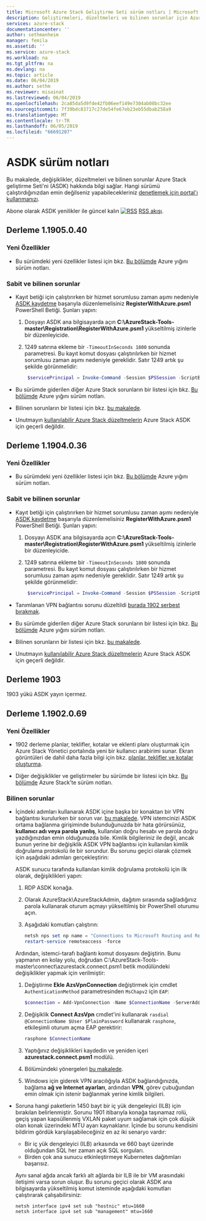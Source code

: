 ```yaml
---
title: Microsoft Azure Stack Geliştirme Seti sürüm notları | Microsoft Docs
description: Geliştirmeleri, düzeltmeleri ve bilinen sorunlar için Azure Stack Geliştirme Seti.
services: azure-stack
documentationcenter: ''
author: sethmanheim
manager: femila
ms.assetid: ''
ms.service: azure-stack
ms.workload: na
ms.tgt_pltfrm: na
ms.devlang: na
ms.topic: article
ms.date: 06/04/2019
ms.author: sethm
ms.reviewer: misainat
ms.lastreviewed: 06/04/2019
ms.openlocfilehash: 2ca85da5d9fde42fb06eef149e7304ab08bc32ee
ms.sourcegitcommit: 7f39bdc83717c27de54fe67eb23eb55dbab258a9
ms.translationtype: MT
ms.contentlocale: tr-TR
ms.lasthandoff: 06/05/2019
ms.locfileid: "66691207"
---
```

# <a name="asdk-release-notes"></a>ASDK sürüm notları

Bu makalede, değişiklikler, düzeltmeleri ve bilinen sorunlar Azure Stack geliştirme Seti'ni (ASDK) hakkında bilgi sağlar. Hangi sürümü çalıştırdığınızdan emin değilseniz yapabilecekleriniz [denetlemek için portal'ı kullanmanızı](../operator/azure-stack-updates.md#determine-the-current-version).

Abone olarak ASDK yenilikler ile güncel kalın [ ![RSS](./media/asdk-release-notes/feed-icon-14x14.png)](https://docs.microsoft.com/api/search/rss?search=Azure+Stack+Development+Kit+release+notes&locale=en-us#) [RSS akışı](https://docs.microsoft.com/api/search/rss?search=Azure+Stack+Development+Kit+release+notes&locale=en-us#).

## <a name="build-11905040"></a>Derleme 1.1905.0.40

<!-- ### Changes -->

### <a name="new-features"></a>Yeni Özellikler

- Bu sürümdeki yeni özellikler listesi için bkz. [Bu bölümde](../operator/azure-stack-release-notes-1905.md#whats-in-this-update) Azure yığını sürüm notları.

### <a name="fixed-and-known-issues"></a>Sabit ve bilinen sorunlar

- Kayıt betiği için çalıştırırken bir hizmet sorumlusu zaman aşımı nedeniyle [ASDK kaydetme](asdk-register.md) başarıyla düzenlemelisiniz **RegisterWithAzure.psm1** PowerShell Betiği. Şunları yapın:

  1. Dosyayı ASDK ana bilgisayarda açın **C:\AzureStack-Tools-master\Registration\RegisterWithAzure.psm1** yükseltilmiş izinlerle bir düzenleyicide.
  2. 1249 satırına ekleme bir `-TimeoutInSeconds 1800` sonunda parametresi. Bu kayıt komut dosyası çalıştırılırken bir hizmet sorumlusu zaman aşımı nedeniyle gereklidir. Satır 1249 artık şu şekilde görünmelidir:

     ```powershell
      $servicePrincipal = Invoke-Command -Session $PSSession -ScriptBlock { New-AzureBridgeServicePrincipal -RefreshToken $using:RefreshToken -AzureEnvironment $using:AzureEnvironmentName -TenantId $using:TenantId -TimeoutInSeconds 1800 }
      ```

- Bu sürümde giderilen diğer Azure Stack sorunların bir listesi için bkz. [Bu bölümde](../operator/azure-stack-release-notes-1905.md#fixes) Azure yığını sürüm notları.
- Bilinen sorunların bir listesi için bkz. [bu makalede](../operator/azure-stack-release-notes-known-issues-1905.md).
- Unutmayın [kullanılabilir Azure Stack düzeltmelerin](../operator/azure-stack-release-notes-1905.md#hotfixes) Azure Stack ASDK için geçerli değildir.

## <a name="build-11904036"></a>Derleme 1.1904.0.36

<!-- ### Changes -->

### <a name="new-features"></a>Yeni Özellikler

- Bu sürümdeki yeni özellikler listesi için bkz. [Bu bölümde](../operator/azure-stack-release-notes-1904.md#whats-in-this-update) Azure yığını sürüm notları.

### <a name="fixed-and-known-issues"></a>Sabit ve bilinen sorunlar

- Kayıt betiği için çalıştırırken bir hizmet sorumlusu zaman aşımı nedeniyle [ASDK kaydetme](asdk-register.md) başarıyla düzenlemelisiniz **RegisterWithAzure.psm1** PowerShell Betiği. Şunları yapın:

  1. Dosyayı ASDK ana bilgisayarda açın **C:\AzureStack-Tools-master\Registration\RegisterWithAzure.psm1** yükseltilmiş izinlerle bir düzenleyicide.
  2. 1249 satırına ekleme bir `-TimeoutInSeconds 1800` sonunda parametresi. Bu kayıt komut dosyası çalıştırılırken bir hizmet sorumlusu zaman aşımı nedeniyle gereklidir. Satır 1249 artık şu şekilde görünmelidir:

     ```powershell
      $servicePrincipal = Invoke-Command -Session $PSSession -ScriptBlock { New-AzureBridgeServicePrincipal -RefreshToken $using:RefreshToken -AzureEnvironment $using:AzureEnvironmentName -TenantId $using:TenantId -TimeoutInSeconds 1800 }
      ```

- Tanımlanan VPN bağlantısı sorunu düzeltildi [burada 1902 serbest bırakmak](#known-issues).

- Bu sürümde giderilen diğer Azure Stack sorunların bir listesi için bkz. [Bu bölümde](../operator/azure-stack-release-notes-1904.md#fixes) Azure yığını sürüm notları.
- Bilinen sorunların bir listesi için bkz. [bu makalede](../operator/azure-stack-release-notes-known-issues-1904.md).
- Unutmayın [kullanılabilir Azure Stack düzeltmelerin](../operator/azure-stack-release-notes-1904.md#hotfixes) Azure Stack ASDK için geçerli değildir.

## <a name="build-1903"></a>Derleme 1903

1903 yükü ASDK yayın içermez.

## <a name="build-11902069"></a>Derleme 1.1902.0.69

### <a name="new-features"></a>Yeni Özellikler

- 1902 derleme planlar, teklifler, kotalar ve eklenti planı oluşturmak için Azure Stack Yönetici portalında yeni bir kullanıcı arabirimi sunar. Ekran görüntüleri de dahil daha fazla bilgi için bkz. [planlar, teklifler ve kotalar oluşturma](../operator/azure-stack-create-plan.md).

- Diğer değişiklikler ve geliştirmeler bu sürümde bir listesi için bkz. [Bu bölümde](../operator/azure-stack-update-1902.md#improvements) Azure Stack'te sürüm notları.

<!-- ### New features

- For a list of new features in this release, see [this section](../operator/azure-stack-update-1902.md#new-features) of the Azure Stack release notes.

### Fixed and known issues

- For a list of issues fixed in this release, see [this section](../operator/azure-stack-update-1902.md#fixed-issues) of the Azure Stack release notes. For a list of known issues, see [this section](../operator/azure-stack-update-1902.md#known-issues-post-installation).
- Note that [available Azure Stack hotfixes](../operator/azure-stack-update-1902.md#azure-stack-hotfixes) are not applicable to the Azure Stack ASDK. -->

### <a name="known-issues"></a>Bilinen sorunlar

- İçindeki adımları kullanarak ASDK içine başka bir konaktan bir VPN bağlantısı kurulurken bir sorun var. [bu makalede](asdk-connect.md). VPN istemcinizi ASDK ortama bağlanma girişiminde bulunduğunuzda bir hata görürsünüz, **kullanıcı adı veya parola yanlış**, kullanılan doğru hesabı ve parola doğru yazdığınızdan emin olduğunuzda bile. Kimlik bilgileriniz ile değil, ancak bunun yerine bir değişiklik ASDK VPN bağlantısı için kullanılan kimlik doğrulama protokolü ile bir sorundur. Bu sorunu geçici olarak çözmek için aşağıdaki adımları gerçekleştirin:

   ASDK sunucu tarafında kullanılan kimlik doğrulama protokolü için ilk olarak, değişiklikleri yapın:

   1. RDP ASDK konağa.
   2. Olarak AzureStack\AzureStackAdmin, dağıtım sırasında sağladığınız parola kullanarak oturum açmayı yükseltilmiş bir PowerShell oturumu açın.
   3. Aşağıdaki komutları çalıştırın:

      ```powershell
      netsh nps set np name = "Connections to Microsoft Routing and Remote Access server" profileid = "0x100a" profiledata = "1A000000000000000000000000000000" profileid = "0x1009" profiledata = "0x5"
      restart-service remoteaccess -force
      ```

   Ardından, istemci-tarafı bağlantı komut dosyasını değiştirin. Bunu yapmanın en kolay yolu, doğrudan C:\AzureStack-Tools-master\connect\azurestack.connect.psm1 betik modülündeki değişiklikler yapmak için verilmiştir:

   1. Değiştirme **Ekle AzsVpnConnection** değiştirmek için cmdlet `AuthenticationMethod` parametresinden `MsChapv2` için `EAP`:

      ```powershell
      $connection = Add-VpnConnection -Name $ConnectionName -ServerAddress $ServerAddress -TunnelType L2tp -EncryptionLevel Required -AuthenticationMethod Eap -L2tpPsk $PlainPassword -Force -RememberCredential -PassThru -SplitTunneling
      ```

   2. Değişiklik **Connect AzsVpn** cmdlet'ini kullanarak `rasdial @ConnectionName $User $PlainPassword` kullanarak `rasphone`, etkileşimli oturum açma EAP gerektirir:

      ```powershell
      rasphone $ConnectionName
      ```

   3. Yaptığınız değişiklikleri kaydedin ve yeniden içeri **azurestack.connect.psm1** modülü.
   4. Bölümündeki yönergeleri [bu makalede](asdk-connect.md#set-up-vpn-connectivity).
   5. Windows için giderek VPN aracılığıyla ASDK bağlandığınızda, bağlama **ağ ve Internet ayarları**, ardından **VPN**, görev çubuğundan emin olmak için istenir bağlanmak yerine kimlik bilgileri.

- Soruna hangi paketlerin 1450 bayt bir iç yük dengeleyici (ILB) için bırakılan belirlenmiştir. Sorunu 1901 itibarıyla konağa taşınamaz rolü, geçiş yapan kapsüllenmiş VXLAN paket uyum sağlamak için çok düşük olan konak üzerindeki MTU ayarı kaynaklanır. İçinde bu sorunu kendisini bildirim gördük karşılaşabileceğiniz en az iki senaryo vardır:

  - Bir iç yük dengeleyici (ILB) arkasında ve 660 bayt üzerinde olduğundan SQL her zaman açık SQL sorguları.
  - Birden çok ana sunucu etkinleştirmeye Kubernetes dağıtımları başarısız.  

  Aynı sanal ağda ancak farklı alt ağlarda bir ILB ile bir VM arasındaki iletişimi varsa sorun oluşur. Bu sorunu geçici olarak ASDK ana bilgisayarda yükseltilmiş komut isteminde aşağıdaki komutları çalıştırarak çalışabilirsiniz:

  ```shell
  netsh interface ipv4 set sub "hostnic" mtu=1660
  netsh interface ipv4 set sub "management" mtu=1660
  ```
